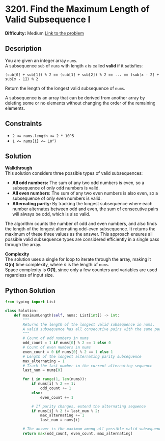# 3201. Find the Maximum Length of Valid Subsequence I

**Difficulty:** Medium
[Link to the problem](https://leetcode.com/problems/find-the-maximum-length-of-valid-subsequence-i/description/?envType=daily-question&envId=2025-05-10)

## Description

You are given an integer array `nums`.  
A subsequence `sub` of `nums` with length `x` is called **valid** if it satisfies:

```
(sub[0] + sub[1]) % 2 == (sub[1] + sub[2]) % 2 == ... == (sub[x - 2] + sub[x - 1]) % 2
```

Return the length of the longest valid subsequence of `nums`.

A subsequence is an array that can be derived from another array by deleting some or no elements without changing the order of the remaining elements.

## Constraints

- `2 <= nums.length <= 2 * 10^5`
- `1 <= nums[i] <= 10^7`

## Solution

**Walkthrough**  
This solution considers three possible types of valid subsequences:

- **All odd numbers:** The sum of any two odd numbers is even, so a subsequence of only odd numbers is valid.
- **All even numbers:** The sum of any two even numbers is also even, so a subsequence of only even numbers is valid.
- **Alternating parity:** By tracking the longest subsequence where each number alternates between odd and even, the sum of consecutive pairs will always be odd, which is also valid.

The algorithm counts the number of odd and even numbers, and also finds the length of the longest alternating odd-even subsequence. It returns the maximum of these three values as the answer. This approach ensures all possible valid subsequence types are considered efficiently in a single pass through the array.

**Complexity**  
The solution uses a single for loop to iterate through the array, making it **O(n)** time complexity, where *n* is the length of `nums`.  
Space complexity is **O(1)**, since only a few counters and variables are used regardless of input size.

## Python Solution

```python
from typing import List

class Solution:
    def maximumLength(self, nums: List[int]) -> int:
        """
        Returns the length of the longest valid subsequence in nums.
        A valid subsequence has all consecutive pairs with the same parity sum.
        """
        # Count of odd numbers in nums
        odd_count = 1 if nums[0] % 2 == 1 else 0
        # Count of even numbers in nums
        even_count = 0 if nums[0] % 2 == 1 else 1
        # Length of the longest alternating parity subsequence
        max_alternating = 1
        # Track the last number in the current alternating sequence
        last_num = nums[0]

        for i in range(1, len(nums)):
            if nums[i] % 2 == 1:
                odd_count += 1
            else:
                even_count += 1

            # If parity changes, extend the alternating sequence
            if nums[i] % 2 != last_num % 2:
                max_alternating += 1
                last_num = nums[i]

        # The answer is the maximum among all possible valid subsequence types
        return max(odd_count, even_count, max_alternating)
```